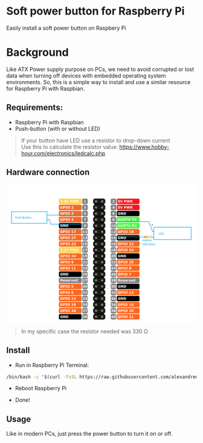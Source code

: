 # Soft power button for Raspberry Pi

Easily install a soft power button on Raspbery Pi

# Background

Like ATX Power supply purpose on PCs, we need to avoid corrupted or lost data when turning off devices with embedded operating system environments.
So, this is a simple way to install and use a similar resource for Raspberry Pi with Raspbian.

## Requirements:
* Raspberry Pi with Raspbian
* Push-button (with or without LED)

>If your button have LED use a resistor to drop-down current  
Use this to calculate the resistor value: https://www.hobby-hour.com/electronics/ledcalc.php

## Hardware connection

![gpio](gpio.jpg)  
>In my specific case the resistor needed was 330 Ω

## Install

* Run in Raspberry Pi Terminal:
```bash
/bin/bash -c "$(curl -fsSL https://raw.githubusercontent.com/alexandremendoncaalvaro/soft-power-button-raspberry/master/install.sh)"
```

* Reboot Raspberry Pi

* Done!

## Usage

Like in modern PCs, just press the power button to turn it on or off.